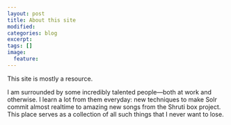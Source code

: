 ```yaml
---
layout: post
title: About this site
modified:
categories: blog
excerpt:
tags: []
image:
  feature:
---
```

This site is mostly a resource. 

I am surrounded by some incredibly talented people&mdash;both at work and otherwise. I learn a lot from them everyday: new techniques to make Solr commit almost realtime to amazing new songs from the Shruti box project. This place serves as a collection of all such things that I never want to lose.